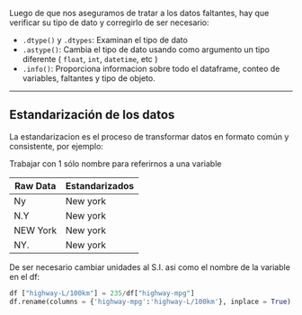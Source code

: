 Luego de que nos aseguramos de tratar a los datos faltantes, hay que verificar su tipo de dato y corregirlo de ser necesario: 

- `.dtype()` y `.dtypes`: Examinan el tipo de dato
- `.astype()`: Cambia el tipo de dato usando como argumento un tipo diferente ( `float`, `int`, `datetime`, etc )
- `.info()`: Proporciona informacion sobre todo el dataframe, conteo de variables, faltantes y tipo de objeto.

---
## Estandarización de los datos
La estandarizacion es el proceso de transformar datos en formato común y consistente, por ejemplo:

Trabajar con 1 sólo nombre para referirnos a una variable

Raw Data | Estandarizados
----------|-----------------
Ny | New york
N.Y | New york
NEW York | New york
NY. | New york

De ser necesario cambiar unidades al S.I. asi como el nombre de la variable en el df:
```py
df ["highway-L/100km"] = 235/df["highway-mpg"]
df.rename(columns = {'highway-mpg':'highway-L/100km'}, inplace = True)
```